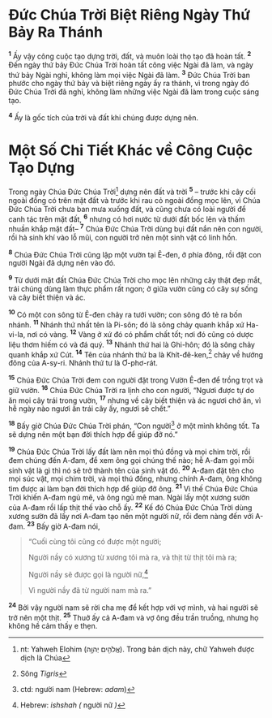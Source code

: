 # Ðức Chúa Trời Biệt Riêng Ngày Thứ Bảy Ra Thánh
<sup><b>1</b></sup> Ấy vậy công cuộc tạo dựng trời, đất, và muôn loài thọ tạo đã hoàn tất. <sup><b>2</b></sup> Ðến ngày thứ bảy Ðức Chúa Trời hoàn tất công việc Ngài đã làm, và ngày thứ bảy Ngài nghỉ, không làm mọi việc Ngài đã làm. <sup><b>3</b></sup> Ðức Chúa Trời ban phước cho ngày thứ bảy và biệt riêng ngày ấy ra thánh, vì trong ngày đó Ðức Chúa Trời đã nghỉ, không làm những việc Ngài đã làm trong cuộc sáng tạo.

<sup><b>4</b></sup> Ấy là gốc tích của trời và đất khi chúng được dựng nên.


# Một Số Chi Tiết Khác về Công Cuộc Tạo Dựng
Trong ngày Chúa Ðức Chúa Trời[^1-a67e267e-a7db-4549-a309-7aa4206ab20d] dựng nên đất và trời <sup><b>5</b></sup> – trước khi cây cối ngoài đồng có trên mặt đất và trước khi rau cỏ ngoài đồng mọc lên, vì Chúa Ðức Chúa Trời chưa ban mưa xuống đất, và cũng chưa có loài người để canh tác trên mặt đất, <sup><b>6</b></sup> nhưng có hơi nước từ dưới đất bốc lên và thấm nhuần khắp mặt đất– <sup><b>7</b></sup> Chúa Ðức Chúa Trời dùng bụi đất nắn nên con người, rồi hà sinh khí vào lỗ mũi, con người trở nên một sinh vật có linh hồn.

<sup><b>8</b></sup> Chúa Ðức Chúa Trời cũng lập một vườn tại Ê-đen, ở phía đông, rồi đặt con người Ngài đã dựng nên vào đó.

<sup><b>9</b></sup> Từ dưới mặt đất Chúa Ðức Chúa Trời cho mọc lên những cây thật đẹp mắt, trái chúng dùng làm thực phẩm rất ngon; ở giữa vườn cũng có cây sự sống và cây biết thiện và ác.

<sup><b>10</b></sup> Có một con sông từ Ê-đen chảy ra tưới vườn; con sông đó tẻ ra bốn nhánh. <sup><b>11</b></sup> Nhánh thứ nhất tên là Pi-sôn; đó là sông chảy quanh khắp xứ Ha-vi-la, nơi có vàng. <sup><b>12</b></sup> Vàng ở xứ đó có phẩm chất tốt; nơi đó cũng có dược liệu thơm hiếm có và đá quý. <sup><b>13</b></sup> Nhánh thứ hai là Ghi-hôn; đó là sông chảy quanh khắp xứ Cút. <sup><b>14</b></sup> Tên của nhánh thứ ba là Khít-đê-ken,[^2-a67e267e-a7db-4549-a309-7aa4206ab20d] chảy về hướng đông của A-sy-ri. Nhánh thứ tư là Ơ-phơ-rát.

<sup><b>15</b></sup> Chúa Ðức Chúa Trời đem con người đặt trong Vườn Ê-đen để trồng trọt và giữ vườn. <sup><b>16</b></sup> Chúa Ðức Chúa Trời ra lịnh cho con người, “Ngươi được tự do ăn mọi cây trái trong vườn, <sup><b>17</b></sup> nhưng về cây biết thiện và ác ngươi chớ ăn, vì hễ ngày nào ngươi ăn trái cây ấy, ngươi sẽ chết.”

<sup><b>18</b></sup> Bấy giờ Chúa Ðức Chúa Trời phán, “Con người[^3-a67e267e-a7db-4549-a309-7aa4206ab20d] ở một mình không tốt. Ta sẽ dựng nên một bạn đời thích hợp để giúp đỡ nó.”

<sup><b>19</b></sup> Chúa Ðức Chúa Trời lấy đất làm nên mọi thú đồng và mọi chim trời, rồi đem chúng đến A-đam, để xem ông gọi chúng thế nào; hễ A-đam gọi mỗi sinh vật là gì thì nó sẽ trở thành tên của sinh vật đó. <sup><b>20</b></sup> A-đam đặt tên cho mọi súc vật, mọi chim trời, và mọi thú đồng, nhưng chính A-đam, ông không tìm được ai làm bạn đời thích hợp để giúp đỡ ông. <sup><b>21</b></sup> Vì thế Chúa Ðức Chúa Trời khiến A-đam ngủ mê, và ông ngủ mê man. Ngài lấy một xương sườn của A-đam rồi lấp thịt thế vào chỗ ấy. <sup><b>22</b></sup> Kế đó Chúa Ðức Chúa Trời dùng xương sườn đã lấy nơi A-đam tạo nên một người nữ, rồi đem nàng đến với A-đam. <sup><b>23</b></sup> Bấy giờ A-đam nói,


> “Cuối cùng tôi cũng có được một người;
> 
> Người nầy có xương từ xương tôi mà ra, và thịt từ thịt tôi mà ra;
> 
> Người nầy sẽ được gọi là người nữ,[^4-a67e267e-a7db-4549-a309-7aa4206ab20d]
> 
> Vì người nầy đã từ người nam mà ra.”
>

<sup><b>24</b></sup> Bởi vậy người nam sẽ rời cha mẹ để kết hợp với vợ mình, và hai người sẽ trở nên một thịt. <sup><b>25</b></sup> Thuở ấy cả A-đam và vợ ông đều trần truồng, nhưng họ không hề cảm thấy e thẹn.

[^1-a67e267e-a7db-4549-a309-7aa4206ab20d]: nt: Yahweh Elohim (אֱלֹהִ֖ים יְהוָ֥ה). Trong bản dịch này, chữ Yahweh được dịch là Chúa
[^2-a67e267e-a7db-4549-a309-7aa4206ab20d]: Sông *Tigris*
[^3-a67e267e-a7db-4549-a309-7aa4206ab20d]: ctd: người nam (Hebrew: *adam*)
[^4-a67e267e-a7db-4549-a309-7aa4206ab20d]: Hebrew: *ishshah (* người nữ *)*